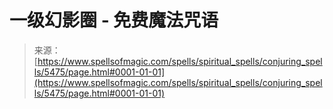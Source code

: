 <!--yml

分类：未分类

日期：2024年06月12日 18:39:41

-->

# 一级幻影圈 - 免费魔法咒语

> 来源：[https://www.spellsofmagic.com/spells/spiritual_spells/conjuring_spells/5475/page.html#0001-01-01](https://www.spellsofmagic.com/spells/spiritual_spells/conjuring_spells/5475/page.html#0001-01-01)
